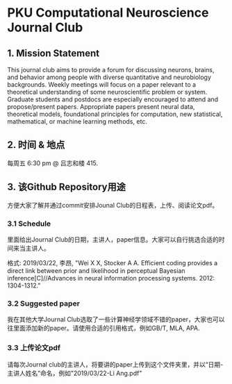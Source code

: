 # PKU Computational Neuroscience Journal Club

## 1. Mission Statement

This journal club aims to provide a forum for discussing neurons, brains, and behavior among people with diverse quantitative and neurobiology backgrounds. Weekly meetings will focus on a paper relevant to a theoretical understanding of some neuroscientific problem or system. Graduate students and postdocs are especially encouraged to attend and propose/present papers. Appropriate papers present neural data, theoretical models, foundational principles for computation, new statistical, mathematical, or machine learning methods, etc.

## 2. 时间 & 地点

每周五 6:30 pm @ 吕志和楼 415.

## 3. 该Github Repository用途

方便大家了解并通过commit安排Jounal Club的日程表，上传、阅读论文pdf。


### 3.1 Schedule

里面给出Journal Club的日期，主讲人，paper信息。大家可以自行挑选合适的时间来当主讲人。

格式: 2019/03/22, 李昂, "Wei X X, Stocker A A. Efficient coding provides a direct link between prior and likelihood in perceptual Bayesian inference[C]//Advances in neural information processing systems. 2012: 1304-1312."


### 3.2 Suggested paper

我在其他大学Journal Club选取了一些计算神经学领域不错的paper，大家也可以往里面添加新的paper。请使用合适的引用格式，例如GB/T, MLA, APA.

### 3.3 上传论文pdf

请每次Journal club的主讲人，将要讲的paper上传到这个文件夹里，并以“日期-主讲人姓名”命名，例如"2019/03/22-Li Ang.pdf"
